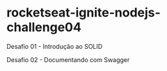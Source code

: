 # rocketseat-ignite-nodejs-challenge04

Desafio 01 - Introdução ao SOLID

Desafio 02 - Documentando com Swagger

